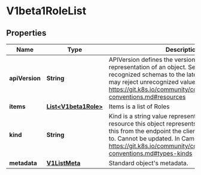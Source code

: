 
# V1beta1RoleList

## Properties
Name | Type | Description | Notes
------------ | ------------- | ------------- | -------------
**apiVersion** | **String** | APIVersion defines the versioned schema of this representation of an object. Servers should convert recognized schemas to the latest internal value, and may reject unrecognized values. More info: https://git.k8s.io/community/contributors/devel/api-conventions.md#resources |  [optional]
**items** | [**List&lt;V1beta1Role&gt;**](V1beta1Role.md) | Items is a list of Roles | 
**kind** | **String** | Kind is a string value representing the REST resource this object represents. Servers may infer this from the endpoint the client submits requests to. Cannot be updated. In CamelCase. More info: https://git.k8s.io/community/contributors/devel/api-conventions.md#types-kinds |  [optional]
**metadata** | [**V1ListMeta**](V1ListMeta.md) | Standard object&#39;s metadata. |  [optional]



